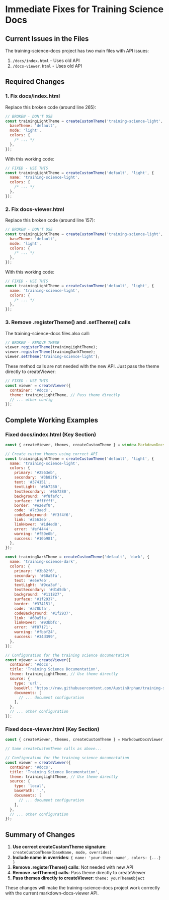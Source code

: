 # Immediate Fixes for Training Science Docs

## Current Issues in the Files

The training-science-docs project has two main files with API issues:

1. `/docs/index.html` - Uses old API
2. `/docs-viewer.html` - Uses old API

## Required Changes

### 1. Fix docs/index.html

Replace this broken code (around line 265):

```javascript
// BROKEN - DON'T USE
const trainingLightTheme = createCustomTheme('training-science-light', {
  baseTheme: 'default',
  mode: 'light',
  colors: {
    /* ... */
  },
});
```

With this working code:

```javascript
// FIXED - USE THIS
const trainingLightTheme = createCustomTheme('default', 'light', {
  name: 'training-science-light',
  colors: {
    /* ... */
  },
});
```

### 2. Fix docs-viewer.html

Replace this broken code (around line 157):

```javascript
// BROKEN - DON'T USE
const trainingLightTheme = createCustomTheme('training-science-light', {
  baseTheme: 'default',
  mode: 'light',
  colors: {
    /* ... */
  },
});
```

With this working code:

```javascript
// FIXED - USE THIS
const trainingLightTheme = createCustomTheme('default', 'light', {
  name: 'training-science-light',
  colors: {
    /* ... */
  },
});
```

### 3. Remove .registerTheme() and .setTheme() calls

The training-science-docs files also call:

```javascript
// BROKEN - REMOVE THESE
viewer.registerTheme(trainingLightTheme);
viewer.registerTheme(trainingDarkTheme);
viewer.setTheme('training-science-light');
```

These method calls are not needed with the new API. Just pass the theme directly to createViewer:

```javascript
// FIXED - USE THIS
const viewer = createViewer({
  container: '#docs',
  theme: trainingLightTheme, // Pass theme directly
  // ... other config
});
```

## Complete Working Examples

### Fixed docs/index.html (Key Section)

```javascript
const { createViewer, themes, createCustomTheme } = window.MarkdownDocsViewer;

// Create custom themes using correct API
const trainingLightTheme = createCustomTheme('default', 'light', {
  name: 'training-science-light',
  colors: {
    primary: '#2563eb',
    secondary: '#3b82f6',
    text: '#374151',
    textLight: '#6b7280',
    textSecondary: '#6b7280',
    background: '#f8fafc',
    surface: '#ffffff',
    border: '#e2e8f0',
    code: '#7c3aed',
    codeBackground: '#f3f4f6',
    link: '#2563eb',
    linkHover: '#1d4ed8',
    error: '#ef4444',
    warning: '#f59e0b',
    success: '#10b981',
  },
});

const trainingDarkTheme = createCustomTheme('default', 'dark', {
  name: 'training-science-dark',
  colors: {
    primary: '#3b82f6',
    secondary: '#60a5fa',
    text: '#e5e7eb',
    textLight: '#9ca3af',
    textSecondary: '#d1d5db',
    background: '#111827',
    surface: '#1f2937',
    border: '#374151',
    code: '#a78bfa',
    codeBackground: '#1f2937',
    link: '#60a5fa',
    linkHover: '#93bbfc',
    error: '#f87171',
    warning: '#fbbf24',
    success: '#34d399',
  },
});

// Configuration for the training science documentation
const viewer = createViewer({
  container: '#docs',
  title: 'Training Science Documentation',
  theme: trainingLightTheme, // Use theme directly
  source: {
    type: 'url',
    baseUrl: 'https://raw.githubusercontent.com/AustinOrphan/training-science-docs/main',
    documents: [
      // ... document configuration
    ],
  },
  // ... other configuration
});
```

### Fixed docs-viewer.html (Key Section)

```javascript
const { createViewer, themes, createCustomTheme } = MarkdownDocsViewer;

// Same createCustomTheme calls as above...

// Configuration for the training science documentation
const viewer = createViewer({
  container: '#docs',
  title: 'Training Science Documentation',
  theme: trainingLightTheme, // Use theme directly
  source: {
    type: 'local',
    basePath: '.',
    documents: [
      // ... document configuration
    ],
  },
  // ... other configuration
});
```

## Summary of Changes

1. **Use correct createCustomTheme signature**: `createCustomTheme(baseName, mode, overrides)`
2. **Include name in overrides**: `{ name: 'your-theme-name', colors: {...} }`
3. **Remove .registerTheme() calls**: Not needed with new API
4. **Remove .setTheme() calls**: Pass theme directly to createViewer
5. **Pass themes directly to createViewer**: `theme: yourThemeObject`

These changes will make the training-science-docs project work correctly with the current markdown-docs-viewer API.
